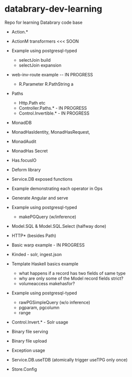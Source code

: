 # databrary-dev-learning
Repo for learning Databrary code base

* Action.*
* ActionM transformers <<< SOON
* Example using postgresql-typed
  * selectJoin build
  * selectJoin expansion
* web-inv-route example -- IN PROGRESS
  * R.Parameter R.PathString a
* Paths
  * Http.Path etc
  * Controller.Paths.* - IN PROGRESS
  * Control.Invertible.* - IN PROGRESS

* MonadDB
* MonadHasIdentity, MonadHasRequest,
* MonadAudit
* MonadHas Secret
* Has.focusIO
* Deform library
* Service.DB exposed functions
* Example demonstrating each operator in Ops

* Generate Angular and serve

* Example using postgresql-typed
  * makePGQuery (w/inference)
* Model.SQL & Model.SQL.Select (halfway done)
* HTTP* (besides Path)

* Basic warp example - IN PROGRESS
* Kinded - solr, ingest.json
* Template Haskell basics example
  * what happens if a record has two fields of same type 
  * why are only some of the Model record fields strict?
  * volumeaccess makehasfor?
* Example using postgresql-typed
  * rawPGSimpleQuery (w/o inference)
  * pgparam, pgcolumn
  * range
* Control.Invert.* - Solr usage
* Binary file serving
* Binary file upload
* Exception usage
* Service.DB.useTDB (atomically trigger useTPG only once)
* Store.Config

